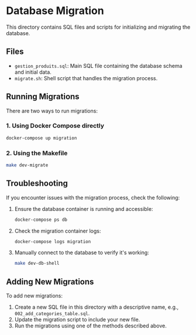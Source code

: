 # Database Migration

This directory contains SQL files and scripts for initializing and migrating the database.

## Files

- `gestion_produits.sql`: Main SQL file containing the database schema and initial data.
- `migrate.sh`: Shell script that handles the migration process.

## Running Migrations

There are two ways to run migrations:

### 1. Using Docker Compose directly

```bash
docker-compose up migration
```

### 2. Using the Makefile

```bash
make dev-migrate
```

## Troubleshooting

If you encounter issues with the migration process, check the following:

1. Ensure the database container is running and accessible:
   ```bash
   docker-compose ps db
   ```

2. Check the migration container logs:
   ```bash
   docker-compose logs migration
   ```

3. Manually connect to the database to verify it's working:
   ```bash
   make dev-db-shell
   ```

## Adding New Migrations

To add new migrations:

1. Create a new SQL file in this directory with a descriptive name, e.g., `002_add_categories_table.sql`.
2. Update the migration script to include your new file.
3. Run the migrations using one of the methods described above.
